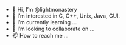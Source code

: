- 👋 Hi, I’m @lightmonastery
- 👀 I’m interested in C, C++, Unix, Java, GUI.
- 🌱 I’m currently learning ...
- 💞️ I’m looking to collaborate on ...
- 📫 How to reach me ...

<!---
lightmonastery/lightmonastery is a ✨ special ✨ repository because its `README.md` (this file) appears on your GitHub profile.
You can click the Preview link to take a look at your changes.
--->
